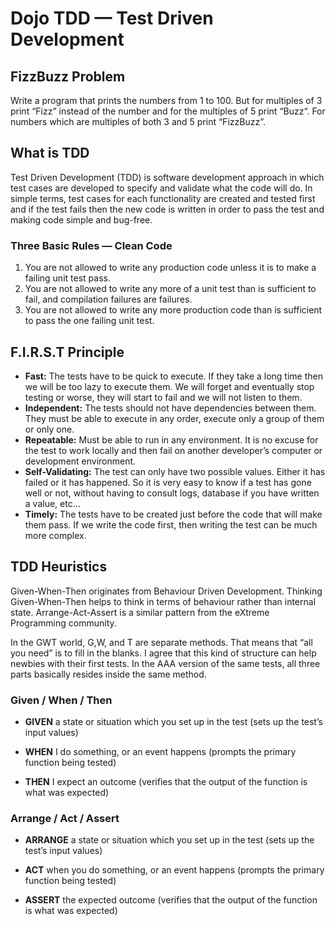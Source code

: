 # Dojo TDD — Test Driven Development

## FizzBuzz Problem
Write a program that prints the numbers from 1 to 100. But for multiples of 3 print “Fizz” instead of the number and for the multiples of 5 print “Buzz“. For numbers which are multiples of both 3 and 5 print “FizzBuzz”.

## What is TDD
Test Driven Development (TDD) is software development approach in which test cases are developed to specify and validate what the code will do. In simple terms, test cases for each functionality are created and tested first and if the test fails then the new code is written in order to pass the test and making code simple and bug-free.

### Three Basic Rules — Clean Code
1. You are not allowed to write any production code unless it is to make a failing unit test pass.
2. You are not allowed to write any more of a unit test than is sufficient to fail, and compilation failures are failures.
3. You are not allowed to write any more production code than is sufficient to pass the one failing unit test.

## F.I.R.S.T Principle
- **Fast:** The tests have to be quick to execute. If they take a long time then we will be too lazy to execute them. We will forget and eventually stop testing or worse, they will start to fail and we will not listen to them.
- **Independent:** The tests should not have dependencies between them. They must be able to execute in any order, execute only a group of them or only one.
- **Repeatable:** Must be able to run in any environment. It is no excuse for the test to work locally and then fail on another developer’s computer or development environment.
- **Self-Validating:** The test can only have two possible values. Either it has failed or it has happened. So it is very easy to know if a test has gone well or not, without having to consult logs, database if you have written a value, etc…
- **Timely:** The tests have to be created just before the code that will make them pass. If we write the code first, then writing the test can be much more complex.


## TDD Heuristics
Given-When-Then originates from Behaviour Driven Development. Thinking Given-When-Then helps to think in terms of behaviour rather than internal state. Arrange-Act-Assert is a similar pattern from the eXtreme Programming community.

In the GWT world, G,W, and T are separate methods. That means that “all you need” is to fill in the blanks. I agree that this kind of structure can help newbies with their first tests. In the AAA version of the same tests, all three parts basically resides inside the same method.

### Given / When / Then 

- **GIVEN** a state or situation which you set up in the test (sets up the test’s input values)

- **WHEN** I do something, or an event happens (prompts the primary function being tested)

- **THEN** I expect an outcome (verifies that the output of the function is what was expected)

### Arrange / Act / Assert

- **ARRANGE** a state or situation which you set up in the test (sets up the test’s input values)

- **ACT** when you do something, or an event happens (prompts the primary function being tested)

- **ASSERT** the expected outcome (verifies that the output of the function is what was expected)

